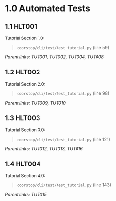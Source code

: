 # 1.0 Automated Tests

## 1.1 HLT001

Tutorial Section 1.0:

> `doorstop/cli/test/test_tutorial.py` (line 59)

*Parent links: TUT001, TUT002, TUT004, TUT008*

## 1.2 HLT002

Tutorial Section 2.0:

> `doorstop/cli/test/test_tutorial.py` (line 98)

*Parent links: TUT009, TUT010*

## 1.3 HLT003

Tutorial Section 3.0:

> `doorstop/cli/test/test_tutorial.py` (line 121)

*Parent links: TUT012, TUT013, TUT016*

## 1.4 HLT004

Tutorial Section 4.0:

> `doorstop/cli/test/test_tutorial.py` (line 143)

*Parent links: TUT015*

